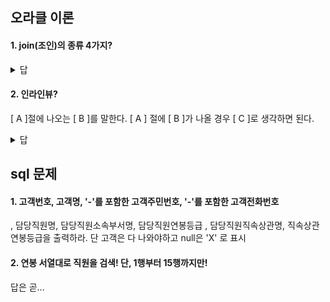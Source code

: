 ## 오라클 이론
#### 1. join(조인)의 종류 4가지?

<details>
<summary>답</summary>
<div markdown="1">       
 inner join, outer join, self join, cross join
</div>
</details>

#### 2. 인라인뷰?
[ A ]절에 나오는 [ B ]를 말한다.
[ A ] 절에 [ B ]가 나올 경우 [ C ]로 생각하면 된다.

<details>
<summary>답</summary>
<div markdown="1">       
 A. from  B. select  C. 테이블
</div>
</details>



## sql 문제

#### 1. 고객번호, 고객명, '-'를 포함한 고객주민번호, '-'를 포함한 고객전화번호
, 담당직원명, 담당직원소속부서명, 담당직원연봉등급
, 담당직원직속상관명, 직속상관연봉등급을 출력하라.
단 고객은 다 나와야하고 null은 'X' 로 표시

#### 2. 연봉 서열대로 직원을 검색! 단, 1행부터 15행까지만!

답은 곧...

